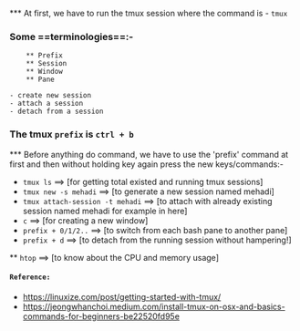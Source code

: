 *** At first, we have to run the tmux session where the command is - `tmux`

### Some ==terminologies==:-
```
    ** Prefix
    ** Session
    ** Window
    ** Pane
```

    - create new session
    - attach a session
    - detach from a session


### The tmux `prefix` is `ctrl + b`

*** Before anything do command, we have to use the 'prefix' command at first and then
without holding key again press the new keys/commands:-

* `tmux ls` ==> [for getting total existed and running tmux sessions]
* `tmux new -s mehadi`  ==> [to generate a new session named mehadi]
* `tmux attach-session -t mehadi`   ==> [to attach with already existing session named mehadi for example in here]
* `c` ==> [for creating a new window]
* `prefix + 0/1/2..` ==> [to switch from each bash pane to another pane]
* `prefix + d`  ==> [to detach from the running session without hampering!]

** `htop` ==> [to know about the CPU and memory usage]


#### `Reference:` 
* https://linuxize.com/post/getting-started-with-tmux/
* https://jeongwhanchoi.medium.com/install-tmux-on-osx-and-basics-commands-for-beginners-be22520fd95e